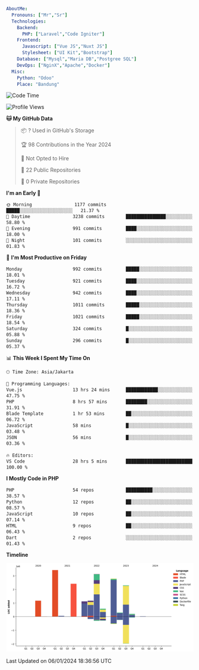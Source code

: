 ```yaml
AboutMe:
  Pronouns: ["Mr","Sr"]
  Technologies:
    Backend:
      PHP: ["Laravel","Code Igniter"]
    Frontend:
      Javascript: ["Vue JS","Nuxt JS"]
      Stylesheet: ["UI Kit","Bootstrap"]
    Database: ["Mysql","Maria DB","Postgree SQL"]
    DevOps: ["NginX","Apache","Docker"]
  Misc:
    Python: "Odoo"
    Place: "Bandung"
```

<!--START_SECTION:waka-->
![Code Time](http://img.shields.io/badge/Code%20Time-1%2C021%20hrs%2030%20mins-blue)

![Profile Views](http://img.shields.io/badge/Profile%20Views-0-blue)

**🐱 My GitHub Data** 

> 📦 ? Used in GitHub's Storage 
 > 
> 🏆 98 Contributions in the Year 2024
 > 
> 🚫 Not Opted to Hire
 > 
> 📜 22 Public Repositories 
 > 
> 🔑 0 Private Repositories 
 > 
**I'm an Early 🐤** 

```text
🌞 Morning                1177 commits        █████░░░░░░░░░░░░░░░░░░░░   21.37 % 
🌆 Daytime                3238 commits        ███████████████░░░░░░░░░░   58.80 % 
🌃 Evening                991 commits         ████░░░░░░░░░░░░░░░░░░░░░   18.00 % 
🌙 Night                  101 commits         ░░░░░░░░░░░░░░░░░░░░░░░░░   01.83 % 
```
📅 **I'm Most Productive on Friday** 

```text
Monday                   992 commits         █████░░░░░░░░░░░░░░░░░░░░   18.01 % 
Tuesday                  921 commits         ████░░░░░░░░░░░░░░░░░░░░░   16.72 % 
Wednesday                942 commits         ████░░░░░░░░░░░░░░░░░░░░░   17.11 % 
Thursday                 1011 commits        █████░░░░░░░░░░░░░░░░░░░░   18.36 % 
Friday                   1021 commits        █████░░░░░░░░░░░░░░░░░░░░   18.54 % 
Saturday                 324 commits         █░░░░░░░░░░░░░░░░░░░░░░░░   05.88 % 
Sunday                   296 commits         █░░░░░░░░░░░░░░░░░░░░░░░░   05.37 % 
```


📊 **This Week I Spent My Time On** 

```text
🕑︎ Time Zone: Asia/Jakarta

💬 Programming Languages: 
Vue.js                   13 hrs 24 mins      ████████████░░░░░░░░░░░░░   47.75 % 
PHP                      8 hrs 57 mins       ████████░░░░░░░░░░░░░░░░░   31.91 % 
Blade Template           1 hr 53 mins        ██░░░░░░░░░░░░░░░░░░░░░░░   06.72 % 
JavaScript               58 mins             █░░░░░░░░░░░░░░░░░░░░░░░░   03.48 % 
JSON                     56 mins             █░░░░░░░░░░░░░░░░░░░░░░░░   03.36 % 

🔥 Editors: 
VS Code                  28 hrs 5 mins       █████████████████████████   100.00 % 
```

**I Mostly Code in PHP** 

```text
PHP                      54 repos            ██████████░░░░░░░░░░░░░░░   38.57 % 
Python                   12 repos            ██░░░░░░░░░░░░░░░░░░░░░░░   08.57 % 
JavaScript               10 repos            ██░░░░░░░░░░░░░░░░░░░░░░░   07.14 % 
HTML                     9 repos             ██░░░░░░░░░░░░░░░░░░░░░░░   06.43 % 
Dart                     2 repos             ░░░░░░░░░░░░░░░░░░░░░░░░░   01.43 % 
```



**Timeline**

![Lines of Code chart](https://raw.githubusercontent.com/vheins/vheins/main/assets/bar_graph.png)


 Last Updated on 06/01/2024 18:36:56 UTC
<!--END_SECTION:waka-->
